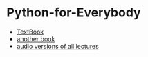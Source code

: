 # Python-for-Everybody
- [TextBook](https://www.coursera.org/learn/python/supplement/AtKA1/textbook-python-for-everybody-exploring-data-in-python-3)
- [another book](https://runestone.academy/runestone/books/published/pythonds/index.html)
- [audio versions of all lectures](https://www.coursera.org/learn/python/supplement/jxqlE/audio-versions-of-all-lectures)
